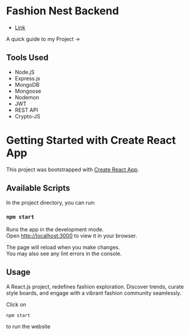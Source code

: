 # Fashion Nest Backend

- [Link]()

A quick guide to my Project ->

## Tools Used

- Node.jS
- Express.js
- MongoDB
- Mongoose
- Nodemon
- JWT
- REST API
- Crypto-JS

# Getting Started with Create React App

This project was bootstrapped with [Create React App](https://github.com/facebook/create-react-app).

## Available Scripts

In the project directory, you can run:

### `npm start`

Runs the app in the development mode.\
Open [http://localhost:3000](http://localhost:3000) to view it in your browser.

The page will reload when you make changes.\
You may also see any lint errors in the console.

## Usage

A React.js project, redefines fashion exploration. Discover trends, curate style boards, and engage with a vibrant fashion community seamlessly.

Click on

```js
npm start
``` 
to run the website